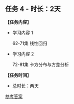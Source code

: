 ## 任务 4 - 时长：2天
**【任务内容】**

* 学习内容 1

   62-71集   线性回归

* 学习内容 2

   72-81集   卡方分布与方差分析
   
**【任务时间】**

* 总时长：两天

[参考答案](./../参考答案)